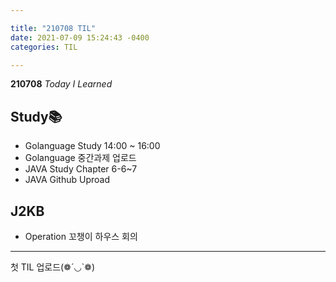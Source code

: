 ```yaml
---

title: "210708 TIL"
date: 2021-07-09 15:24:43 -0400
categories: TIL

---
```


**210708** _Today I Learned_

## Study📚

  * Golanguage Study 14:00 ~ 16:00
  * Golanguage 중간과제 업로드
  * JAVA Study Chapter 6-6~7 
  * JAVA Github Uproad
  
## J2KB

* Operation 꼬챙이 하우스 회의


---

첫 TIL 업로드(❁´◡`❁)